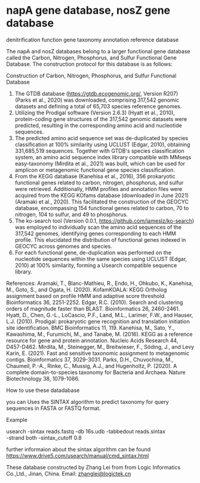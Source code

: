 # napA gene database, nosZ gene database
denitrification function gene taxonomy annotation reference database

The napA and nosZ databases belong to a larger functional gene database called the Carbon, Nitrogen, Phosphorus, and Sulfur Functional Gene Database. The construction protocol for this database is as follows:

Construction of Carbon, Nitrogen, Phosphorus, and Sulfur Functional Database

1. The GTDB database (https://gtdb.ecogenomic.org/, Version R207) (Parks et al., 2020) was downloaded, comprising 317,542 genomic datasets and defining a total of 65,703 species reference genomes.
2. Utilizing the Prodigal software (Version 2.6.3) (Hyatt et al., 2010), protein-coding gene structures of the 317,542 genomic datasets were predicted, resulting in the corresponding amino acid and nucleotide sequences.
3. The predicted amino acid sequence set was de-duplicated by species classification at 100% similarity using UCLUST (Edgar, 2010), obtaining 331,685,519 sequences. Together with GTDB's species classification system, an amino acid sequence index library compatible with MMseqs easy-taxonomy (Mirdita et al., 2021) was built, which can be used for amplicon or metagenomic functional gene species classification.
4. From the KEGG database (Kanehisa et al., 2016), 356 prokaryotic functional genes related to carbon, nitrogen, phosphorus, and sulfur were retrieved. Additionally, HMM profiles and annotation files were acquired from the KEGG KOfams database (downloaded in June 2021) (Aramaki et al., 2020). This facilitated the construction of the GEOCYC database, encompassing 154 functional genes related to carbon, 70 to nitrogen, 104 to sulfur, and 49 to phosphorus.
5. The ko-search tool (Version 0.0.1, https://github.com/jameslz/ko-search) was employed to individually scan the amino acid sequences of the 317,542 genomes, identifying genes corresponding to each HMM profile. This elucidated the distribution of functional genes indexed in GEOCYC across genomes and species.
6. For each functional gene, de-duplication was performed on the nucleotide sequences within the same species using UCLUST (Edgar, 2010) at 100% similarity, forming a Usearch compatible sequence library.
   
References:
Aramaki, T., Blanc-Mathieu, R., Endo, H., Ohkubo, K., Kanehisa, M., Goto, S., and Ogata, H. (2020). KofamKOALA: KEGG Ortholog assignment based on profile HMM and adaptive score threshold. Bioinformatics 36, 2251-2252.
Edgar, R.C. (2010). Search and clustering orders of magnitude faster than BLAST. Bioinformatics 26, 2460-2461.
Hyatt, D., Chen, G.-L., LoCascio, P.F., Land, M.L., Larimer, F.W., and Hauser, L.J. (2010). Prodigal: prokaryotic gene recognition and translation initiation site identification. BMC Bioinformatics 11, 119.
Kanehisa, M., Sato, Y., Kawashima, M., Furumichi, M., and Tanabe, M. (2016). KEGG as a reference resource for gene and protein annotation. Nucleic Acids Research 44, D457-D462.
Mirdita, M., Steinegger, M., Breitwieser, F., Söding, J., and Levy Karin, E. (2021). Fast and sensitive taxonomic assignment to metagenomic contigs. Bioinformatics 37, 3029-3031.
Parks, D.H., Chuvochina, M., Chaumeil, P.-A., Rinke, C., Mussig, A.J., and Hugenholtz, P. (2020). A complete domain-to-species taxonomy for Bacteria and Archaea. Nature Biotechnology 38, 1079-1086.




How to use these datadabase

you can Uses the SINTAX algorithm to predict taxonomy for query sequences  in FASTA or FASTQ format.

Example

usearch -sintax reads.fastq -db 16s.udb -tabbedout reads.sintax \
  -strand both -sintax_cutoff 0.8

  further informaion about the sintax algorithm can be found https://www.drive5.com/usearch/manual/cmd_sintax.html


These database constructed by Zhang Lei from from Logic Informatics Co.,Ltd., Jinan, China. Email: zhanglei@logictek.cn

  

